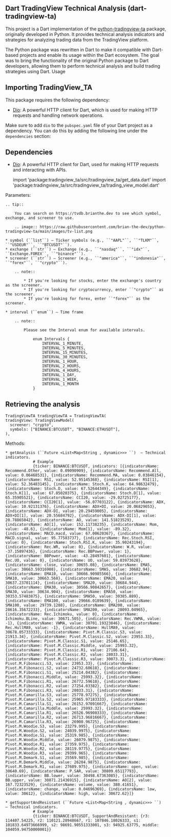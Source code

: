 ## Dart TradingView Technical Analysis (dart-tradingview-ta)

This project is a Dart implementation of
the [python-tradingview-ta](https://github.com/AnalyzerREST/python-tradingview-ta) package, originally developed in
Python. It provides technical analysis indicators and strategies for analyzing trading data from the TradingView
platform.

The Python package was rewritten in Dart to make it compatible with Dart-based projects and enable its usage within the
Dart ecosystem. The goal was to bring the functionality of the original Python package to Dart developers, allowing them
to perform technical analysis and build trading strategies using Dart.
Usage


Importing TradingView_TA
------------------------
This package requires the following dependency:

- [Dio](https://pub.dev/packages/dio): A powerful HTTP client for Dart, which is used for making HTTP requests and
  handling network operations.

Make sure to add `dio` to the `pubspec.yaml` file of your Dart project as a dependency. You can do this by adding the
following line under the `dependencies` section:

## Dependencies

- [Dio](https://pub.dev/packages/dio): A powerful HTTP client for Dart, used for making HTTP requests and interacting with APIs.


    import 'package:tradingview_ta/src/tradingview_ta/get_data.dart'
    import 'package:tradingview_ta/src/tradingview_ta/trading_view_model.dart'

Parameters:

    .. tip::

        You can search on https://tvdb.brianthe.dev to see which symbol, exchange, and screener to use.

        .. image:: https://raw.githubusercontent.com/brian-the-dev/python-tradingview-ta/main/images/tv-list.png

    * symbol (``list``) – Ticker symbols (e.g., ``"AAPL"``, ``"TLKM"``, ``"USDEUR"``, ``"BTCUSDT"``).
    * exchange (``str``) – Exchange (e.g., ``"nasdaq"``, ``"idx"``, ``Exchange.FOREX``, ``"binance"``).
    * screener (``str``) – Screener (e.g., ``"america"``, ``"indonesia"``, ``"forex"``, ``"crypto"``).

        .. note::

            * If you're looking for stocks, enter the exchange's country as the screener.
            * If you're looking for cryptocurrency, enter ``"crypto"`` as the screener.
            * If you're looking for forex, enter ``"forex"`` as the screener.

    * interval (``enum``) – Time frame

        .. note::

            Please see the Interval enum for available intervals.

                enum Intervals {
                    INTERVAL_1_MINUTE,
                    INTERVAL_5_MINUTES,
                    INTERVAL_15_MINUTES,
                    INTERVAL_30_MINUTES,
                    INTERVAL_1_HOUR,
                    INTERVAL_2_HOURS,
                    INTERVAL_4_HOURS,
                    INTERVAL_1_DAY,
                    INTERVAL_1_WEEK,
                    INTERVAL_1_MONTH
                }

Retrieving the analysis
-----------------------

    TradingViewTA tradingViewTA = TradingViewTA(
    tradingView: TradingViewModel(
      screener: "crypto",
      symbols: ["BINANCE:BTCUSDT", "BINANCE:ETHUSDT"],
    ),

Methods:

    * getAnalysis (``Future <List<Map<String , dynamic>>> ``)  – Technical indicators.
                # Example
                {ticker: BINANCE:BTCUSDT, indicators: [{indicatorsName: Recommend.Other, value: 0.09090909}, {indicatorsName: Recommend.All, value: 0.06468531}, {indicatorsName: Recommend.MA, value: 0.03846154}, {indicatorsName: RSI, value: 52.95145368}, {indicatorsName: RSI[1], value: 52.36483145}, {indicatorsName: Stoch.K, value: 64.98632479}, {indicatorsName: Stoch.D, value: 67.52644349}, {indicatorsName: Stoch.K[1], value: 67.85020375}, {indicatorsName: Stoch.D[1], value: 65.35905521}, {indicatorsName: CCI20, value: -29.02725177}, {indicatorsName: CCI20[1], value: -56.07703122}, {indicatorsName: ADX, value: 10.92131376}, {indicatorsName: ADX+DI, value: 20.06829653}, {indicatorsName: ADX-DI, value: 20.29459005}, {indicatorsName: ADX+DI[1], value: 20.55684792}, {indicatorsName: ADX-DI[1], value: 20.78865042}, {indicatorsName: AO, value: 141.51823529}, {indicatorsName: AO[1], value: 152.11738235}, {indicatorsName: Mom, value: -48.6}, {indicatorsName: Mom[1], value: -89.32}, {indicatorsName: MACD.macd, value: 67.00620367}, {indicatorsName: MACD.signal, value: 95.77583737}, {indicatorsName: Rec.Stoch.RSI, value: 0}, {indicatorsName: Stoch.RSI.K, value: 35.90243194}, {indicatorsName: Rec.WR, value: 0}, {indicatorsName: W.R, value: -37.15897436}, {indicatorsName: Rec.BBPower, value: 1}, {indicatorsName: BBPower, value: -43.28497601}, {indicatorsName: Rec.UO, value: 0}, {indicatorsName: UO, value: 59.03973628}, {indicatorsName: close, value: 30655.08}, {indicatorsName: EMA5, value: 30663.59316908}, {indicatorsName: SMA5, value: 30682.94}, {indicatorsName: EMA10, value: 30666.90985566}, {indicatorsName: SMA10, value: 30663.568}, {indicatorsName: EMA20, value: 30637.23701114}, {indicatorsName: SMA20, value: 30684.944}, {indicatorsName: EMA30, value: 30566.90842657}, {indicatorsName: SMA30, value: 30634.904}, {indicatorsName: EMA50, value: 30353.57483875}, {indicatorsName: SMA50, value: 30385.889}, {indicatorsName: EMA100, value: 29666.0189639}, {indicatorsName: SMA100, value: 29739.1288}, {indicatorsName: EMA200, value: 28616.35672233}, {indicatorsName: SMA200, value: 28093.04965}, {indicatorsName: Rec.Ichimoku, value: 0}, {indicatorsName: Ichimoku.BLine, value: 30671.505}, {indicatorsName: Rec.VWMA, value: -1}, {indicatorsName: VWMA, value: 30701.19323846}, {indicatorsName: Rec.HullMA9, value: -1}, {indicatorsName: HullMA9, value: 30678.05733333}, {indicatorsName: Pivot.M.Classic.S3, value: 21913.34}, {indicatorsName: Pivot.M.Classic.S2, value: 23953.33}, {indicatorsName: Pivot.M.Classic.S1, value: 25146.65}, {indicatorsName: Pivot.M.Classic.Middle, value: 25993.32}, {indicatorsName: Pivot.M.Classic.R1, value: 27186.64}, {indicatorsName: Pivot.M.Classic.R2, value: 28033.31}, {indicatorsName: Pivot.M.Classic.R3, value: 30073.3}, {indicatorsName: Pivot.M.Fibonacci.S3, value: 23953.33}, {indicatorsName: Pivot.M.Fibonacci.S2, value: 24732.60618}, {indicatorsName: Pivot.M.Fibonacci.S1, value: 25214.04382}, {indicatorsName: Pivot.M.Fibonacci.Middle, value: 25993.32}, {indicatorsName: Pivot.M.Fibonacci.R1, value: 26772.59618}, {indicatorsName: Pivot.M.Fibonacci.R2, value: 27254.03382}, {indicatorsName: Pivot.M.Fibonacci.R3, value: 28033.31}, {indicatorsName: Pivot.M.Camarilla.S3, value: 25778.97275}, {indicatorsName: Pivot.M.Camarilla.S2, value: 25965.97183333}, {indicatorsName: Pivot.M.Camarilla.S1, value: 26152.97091667}, {indicatorsName: Pivot.M.Camarilla.Middle, value: 25993.32}, {indicatorsName: Pivot.M.Camarilla.R1, value: 26526.96908333}, {indicatorsName: Pivot.M.Camarilla.R2, value: 26713.96816667}, {indicatorsName: Pivot.M.Camarilla.R3, value: 26900.96725}, {indicatorsName: Pivot.M.Woodie.S3, value: 23279.995}, {indicatorsName: Pivot.M.Woodie.S2, value: 24039.9975}, {indicatorsName: Pivot.M.Woodie.S1, value: 25319.985}, {indicatorsName: Pivot.M.Woodie.Middle, value: 26079.9875}, {indicatorsName: Pivot.M.Woodie.R1, value: 27359.975}, {indicatorsName: Pivot.M.Woodie.R2, value: 28119.9775}, {indicatorsName: Pivot.M.Woodie.R3, value: 29399.965}, {indicatorsName: Pivot.M.Demark.S1, value: 25569.985}, {indicatorsName: Pivot.M.Demark.Middle, value: 26204.9875}, {indicatorsName: Pivot.M.Demark.R1, value: 27609.975}, {indicatorsName: open, value: 30640.69}, {indicatorsName: P.SAR, value: 30809.65117793}, {indicatorsName: BB.lower, value: 30498.67363085}, {indicatorsName: BB.upper, value: 30871.21436915}, {indicatorsName: AO[2], value: 167.72323529}, {indicatorsName: volume, value: 388.41651}, {indicatorsName: change, value: 0.04696369}, {indicatorsName: low, value: 30612}, {indicatorsName: high, value: 30672.62}]}

    * getSupportAndResistant (``Future <List<Map<String , dynamic>>> ``)  – Technical indicators.
                # Example
                {ticker: BINANCE:BTCUSDT, SupportAndResistant: {r3: 114407.54225, r2: 110121.28948667, r1: 107846.18026333, s1: 101833.64973666999, s2: 98691.90551333001, s3: 94925.63775, middle: 104059.94750000001}}